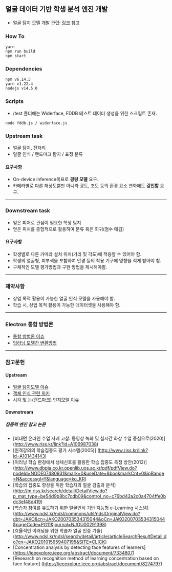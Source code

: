 ## 얼굴 데이터 기반 학생 분석 엔진 개발

- 얼굴 탐지 모델 개발 관련: [링크](https://13.125.91.162/swmaestro/183-2/tree/master/detect_model) 참고

### How To

```
yarn
npm run build
npm start
```

### Dependencies

```
npm v6.14.5
yarn v1.22.4
nodejs v14.5.0
```

### Scripts

- /test 폴더에는 Widerface, FDDB 테스트 데이터 생성을 위한 스크립트 존재.

```
node fddb.js / widerface.js
```

### Upstream task

- 얼굴 탐지, 전처리
- 얼굴 인식 / 랜드마크 탐지 / 표정 분류

#### 요구사항

- On-device inference목표로 **경량 모델** 요구.
- 카메라별로 다른 해상도뿐만 아니라 광도, 조도 등의 환경 요소 변화에도 **강인함** 요구.

---

### Downstream task

- 얻은 피처로 관심이 필요한 학생 탐지
- 얻은 피처를 종합적으로 활용하여 분류 혹은 회귀(점수 매김)

#### 요구사항

- 학생별로 다른 카메라 설치 위치(거리 및 각도)에 적응할 수 있어야 함.
- 학생의 얼굴형, 피부색을 포함하여 안경 등의 착용 기구에 영향을 적게 받아야 함.
- 구체적인 모델 평가방법과 구현 방법을 제시해야함.

---

### 제약사항

- 상업 목적 활용이 가능한 얼굴 인식 모델을 사용해야 함.
- 학습 시, 상업 목적 활용이 가능한 데이터셋을 사용해야 함.

---

### Electron 통합 방법론

- [통합 방법론 이슈](https://13.125.91.162/swmaestro/183-2/issues/6)
- [딥러닝 모델간 변환방법](https://13.125.91.162/swmaestro/183-2/-/wikis/%EB%94%A5%EB%9F%AC%EB%8B%9D-framework-%EB%AA%A8%EB%8D%B8%EA%B0%84-%EB%B3%80%ED%99%98%EB%B0%A9%EB%B2%95)

---

### 참고문헌

#### Upstream

- [얼굴 탐지모델 이슈](https://13.125.91.162/swmaestro/183-2/issues/1)
- [객체 인식 관련 위키](https://13.125.91.162/swmaestro/183-2/-/wikis/Object-Detection%EA%B3%BC-YOLO)
- [시각 및 눈(랜드마크) 인지모델 이슈](https://13.125.91.162/swmaestro/183-2/issues/5)

#### Downstream

##### 집중력 엔진 참고 논문
- [비대면 온라인 수업 사례 고찰: 동영상 녹화 및 실시간 화상 수업 중심으로(2020)] (http://www.riss.kr/link?id=A106987038)
- [원격강의의 학습집중도 평가 시스템(2005)] (http://www.riss.kr/link?id=A101434143)
- [이러닝 학습 환경에서 생체신호를 활용한 학습 집중도 측정 방안(2012)] (http://www.dbpia.co.kr.openlib.uos.ac.kr/pdf/pdfView.do?nodeId=NODE07480931&mark=0&useDate=&bookmarkCnt=0&ipRange=N&accessgl=Y&language=ko_KR)
- [학습의 집중도 향상을 위한 학습자의 얼굴 검출과 분석] (http://m.riss.kr/search/detail/DetailView.do?p_mat_type=be54d9b8bc7cdb09&control_no=c76bd42a2c0a4704ffe0bdc3ef48d419)
- [학습자 참여를 유도하기 위한 얼굴인식 기반 지능형 e-Learning 시스템] (http://www.ndsl.kr/ndsl/commons/util/ndslOriginalView.do?dbt=JAKO&cn=JAKO200703534315044&oCn=JAKO200703534315044&pageCode=PG11&journal=NJOU00291398)
- [효율적인 이러닝을 위한 학습자 얼굴 인증 기술] (http://www.ndsl.kr/ndsl/search/detail/article/articleSearchResultDetail.do?cn=JAKO201015959407195&SITE=CLICK)
- [Concentration analysis by detecting face features of learners] (https://ieeexplore.ieee.org/abstract/document/7334807)
- [Research on recognition method of learning concentration based on face feature] (https://ieeexplore.ieee.org/abstract/document/8274797)

